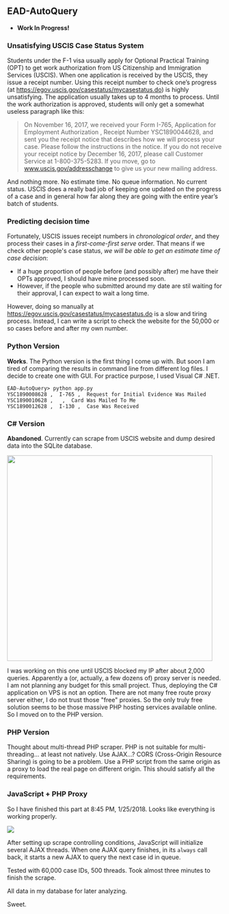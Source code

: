 ## EAD-AutoQuery

* **Work In Progress!**

### Unsatisfying USCIS Case Status System

Students under the F-1 visa usually apply for Optional Practical Training (OPT) to get work authorization from US Citizenship and Immigration Services (USCIS). When one application is received by the USCIS, they issue a receipt number. Using this receipt number to check one’s progress (at https://egov.uscis.gov/casestatus/mycasestatus.do) is highly unsatisfying. The application usually takes up to 4 months to process. Until the work authorization is approved, students will only get a somewhat useless paragraph like this:

> On November 16, 2017, we received your Form I-765, Application for Employment Authorization , Receipt Number YSC1890044628, and sent you the receipt notice that describes how we will process your case. Please follow the instructions in the notice. If you do not receive your receipt notice by December 16, 2017, please call Customer Service at 1-800-375-5283. If you move, go to www.uscis.gov/addresschange to give us your new mailing address.

And nothing more. No estimate time. No queue information. No current status. USCIS does a really bad job of keeping one updated on the progress of a case and in general how far along they are going with the entire year’s batch of students.

### Predicting decision time

Fortunately, USCIS issues receipt numbers in *chronological order*, and they process their cases in a *first-come-first serve* order. That means if we check other people's case status, *we will be able to get an estimate time of case decision*:

* If a huge proportion of people before (and possibly after) me have their OPTs approved, I should have mine processed soon.
* However, if the people who submitted around my date are stil waiting for their approval, I can expect to wait a long time.

However, doing so manually at https://egov.uscis.gov/casestatus/mycasestatus.do is a slow and tiring process. Instead, I can write a script to check the website for the 50,000 or so cases before and after my own number.

### Python Version

**Works**. The Python version is the first thing I come up with. But soon I am tired of comparing the results in command line from different log files. I decide to create one with GUI. For practice purpose, I used Visual C# .NET. 

```
EAD-AutoQuery> python app.py
YSC1890008628 ,  I-765 ,  Request for Initial Evidence Was Mailed
YSC1890010628 ,   ,  Card Was Mailed To Me
YSC1890012628 ,  I-130 ,  Case Was Received
```

### C# Version

**Abandoned**. Currently can scrape from USCIS website and dump desired data into the SQLite database.

<img src="https://raw.githubusercontent.com/gentlespoon/EAD-AutoQuery/master/CSharp/2018-01-25-14-31-12.jpg" width="480">

I was working on this one until USCIS blocked my IP after about 2,000 queries. Apparently a (or, actually, a few dozens of) proxy server is needed. I am not planning any budget for this small project. Thus, deploying the C# application on VPS is not an option. There are not many free route proxy server either, I do not trust those "free" proxies. So the only truly free solution seems to be those massive PHP hosting services available online. So I moved on to the PHP version.

### PHP Version

Thought about multi-thread PHP scraper. PHP is not suitable for multi-threading... at least not natively. Use AJAX...? CORS (Cross-Origin Resource Sharing) is going to be a problem. Use a PHP script from the same origin as a proxy to load the real page on different origin. This should satisfy all the requirements.

### JavaScript + PHP Proxy

So I have finished this part at 8:45 PM, 1/25/2018. Looks like everything is working properly.

<img src="https://raw.githubusercontent.com/gentlespoon/EAD-AutoQuery/master/JavaScript/2018-01-25-20-51-44.jpg">

After setting up scrape controlling conditions, JavaScript will initialize several AJAX threads. When one AJAX query finishes, in its `always` call back, it starts a new AJAX to query the next case id in queue.

Tested with 60,000 case IDs, 500 threads. Took almost three minutes to finish the scrape.

All data in my database for later analyzing.

Sweet.
